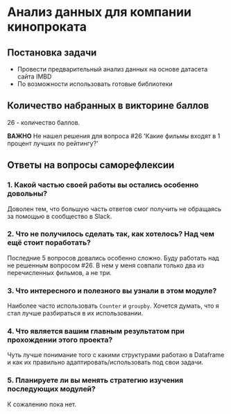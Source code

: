 # Анализ данных для компании кинопроката

## Постановка задачи
* Провести предварительный анализ данных на основе датасета сайта IMBD
* По возможности использовать готовые библиотеки

## Количество набранных в викторине баллов
26 - количество баллов.

**ВАЖНО** Не нашел решения для вопроса #26 'Какие фильмы входят в 1 процент лучших по рейтингу?'

## Ответы на вопросы саморефлексии

### 1. Какой частью своей работы вы остались особенно довольны?
Доволен тем, что большую часть ответов смог получить не обращаясь за помощью в сообщество в Slack.

### 2. Что не получилось сделать так, как хотелось? Над чем ещё стоит поработать?
Последние 5 вопросов довались особенно сложно. Буду работать над не решенным вопросом #26. В нем у меня совпали только два из перечисленных фильмов, а не три.

### 3. Что интересного и полезного вы узнали в этом модуле?
Наиболее часто использовать `Counter` и `groupby`. Хочется думать, что я стал лучше разбираться в их использовании.

### 4. Что является вашим главным результатом при прохождении этого проекта?
Чуть лучше понимание того с какими структурами работаю в Dataframe и как их правильно адаптировать/использовать под свои задачи.

### 5. Планируете ли вы менять стратегию изучения последующих модулей?
К сожалению пока нет.